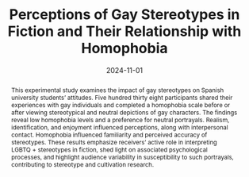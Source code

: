 ---
# Documentation: https://wowchemy.com/docs/managing-content/

title: Perceptions of Gay Stereotypes in Fiction and Their Relationship with Homophobia
subtitle: ''
summary: ''
authors:
- María T. Soto-Sanfiel
- Juan José Sánchez-Soriano
- Ariadna Angulo—Brunet
tags:
- Gay stereotypes
- Mediated contact
- Perceived realism
- Identification
- Intergroup contact
categories: []
date: '2024-11-01'
lastmod: 2023-07-05T19:45:03+02:00
featured: false
draft: false

# Featured image
# To use, add an image named `featured.jpg/png` to your page's folder.
# Focal points: Smart, Center, TopLeft, Top, TopRight, Left, Right, BottomLeft, Bottom, BottomRight.
image:
  caption: ''
  focal_point: ''
  preview_only: false

# Projects (optional).
#   Associate this post with one or more of your projects.
#   Simply enter your project's folder or file name without extension.
#   E.g. `projects = ["internal-project"]` references `content/project/deep-learning/index.md`.
#   Otherwise, set `projects = []`.
projects: []
publishDate: '2024-11-05T17:44:59.934735Z'
publication_types:
- '2'
abstract: 'This experimental study examines the impact of gay stereotypes on Spanish university students’ attitudes. Five hundred thirty eight participants shared their experiences with gay individuals and completed a homophobia scale before or after viewing stereotypical and neutral depictions of gay characters. The findings reveal low homophobia levels and a preference for neutral portrayals. Realism, identification, and enjoyment influenced perceptions, along with interpersonal contact. Homophobia influenced familiarity and perceived accuracy of stereotypes. These results emphasize receivers’ active role in interpreting LGBTQ + stereotypes in fiction, shed light on associated psychological processes, and highlight audience variability in susceptibility to such portrayals, contributing to stereotype and cultivation research.'
publication: '*Sexuality & Culture*'
doi: 10.1007/s12119-024-10291-3
---